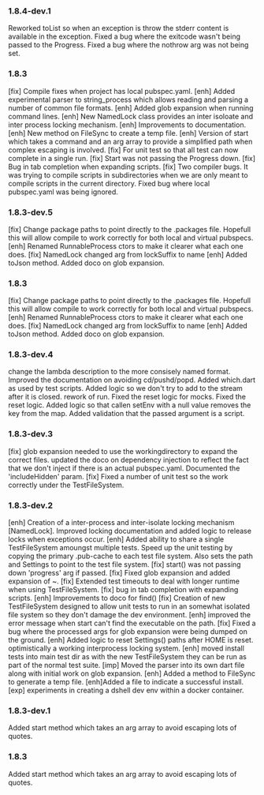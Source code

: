 ### 1.8.4-dev.1
Reworked toList so when an exception is throw the stderr content is available in the exception.
Fixed a bug where the exitcode wasn't being passed to the Progress.
Fixed a bug where the nothrow arg was not being set.

### 1.8.3
[fix] Compile fixes when project has local pubspec.yaml.
[enh] Added experimental parser to string_process which allows reading and parsing a number of common file formats.
[enh] Added glob expansion when running command lines.
[enh] New NamedLock class provides an inter isoloate and inter process locking mechanism.
[enh] Improvements to documentation.
[enh] New method on FileSync to create a temp file.
[enh] Version of start which takes a command and an arg array to provide a simplified path
when complex escaping is involved.
[fix] For unit test so that all test can now complete in a single run.
[fix] Start was not passing the Progress down.
[fix] Bug in tab completion when expanding scripts.
[fix] Two compiler bugs. It was trying to compile scripts in subdirectories when we are only meant to compile scripts in the current directory.  Fixed bug where local pubspec.yaml was being ignored.

### 1.8.3-dev.5
[fix] Change package paths to point directly to the .packages file. Hopefull this will allow compile to work correctly for both local and virtual pubspecs.
[enh] Renamed RunnableProcess ctors to make it clearer what each one does.
[fix] NamedLock changed arg from lockSuffix to name
[enh] Added toJson method. Added doco on glob expansion.

### 1.8.3
[fix] Change package paths to point directly to the .packages file. Hopefull this will allow compile to work correctly for both local and virtual pubspecs.
[enh] Renamed RunnableProcess ctors to make it clearer what each one does.
[fix] NamedLock changed arg from lockSuffix to name
[enh] Added toJson method. Added doco on glob expansion.

### 1.8.3-dev.4
change the lambda description to the more consisely named format.
Improved the documentation on avoiding cd/pushd/popd.
Added which.dart as used by test scripts.
Added logic so we don't try to add to the stream after it is closed.
rework of run.
Fixed the reset logic for mocks.
Fixed the reset logic. Added logic so that callen setEnv with a null value removes the key from the map.
Added validation that the passed argument is a script.

### 1.8.3-dev.3
[fix] glob expansion needed to use the workingdirectory to expand the correct files.
updated the doco on dependency injection to reflect the fact that we don't inject if there is an actual pubspec.yaml.
Documented the 'includeHidden' param.
[fix] Fixed a number of unit test so the work correctly under the TestFileSystem.

### 1.8.3-dev.2
[enh] Creation of a inter-process and inter-isolate locking mechanism [NamedLock]. Improved locking documentation and added logic to release locks when exceptions occur.
[enh] Added ability to share a single TestFileSystem amoungst multiple tests. Speed up the unit testing by copying the primary .pub-cache to each test file system. Also sets the path and Settings to point to the test file system.
[fix] start() was not passing down 'progress' arg if passed.
[fix] Fixed glob expansion and added expansion of ~.
[fix] Extended test timeouts to deal with longer runtime when using TestFileSystem.
[fix] bug in tab completion with expanding scripts.
[enh] Improvements to doco for find()
[fix] Creation of new TestFileSystem designed to allow unit tests to run in an somewhat isolated file system so they don't damage the dev environment.
[enh] improved the error message when start can't find the executable on the path.
[fix] Fixed a bug where the processed args for glob expansion were being dumped on the ground.
[enh] Added logic to reset Settings() paths after HOME is reset.
optimistically a working interprocess locking system.
[enh] moved install tests into main test dir as with the new TestFileSystem they can be run as part of the normal test suite.
[imp] Moved the parser into its own dart file along with initial work on glob expansion.
[enh] Added a method to FileSync to generate a temp file.
[enh]Added a file to indicate a successful install.
[exp] experiments in creating a dshell dev env within a docker container.

### 1.8.3-dev.1
Added start method which takes an arg array to avoid escaping lots of quotes.

### 1.8.3
Added start method which takes an arg array to avoid escaping lots of quotes.

